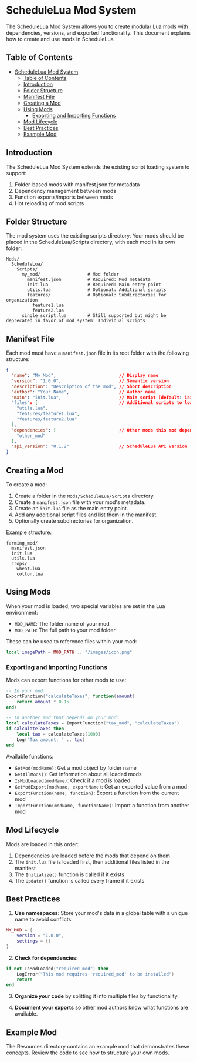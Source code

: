 # ScheduleLua Mod System

The ScheduleLua Mod System allows you to create modular Lua mods with dependencies, versions, and exported functionality. This document explains how to create and use mods in ScheduleLua.

## Table of Contents

- [ScheduleLua Mod System](#schedulelua-mod-system)
  - [Table of Contents](#table-of-contents)
  - [Introduction](#introduction)
  - [Folder Structure](#folder-structure)
  - [Manifest File](#manifest-file)
  - [Creating a Mod](#creating-a-mod)
  - [Using Mods](#using-mods)
    - [Exporting and Importing Functions](#exporting-and-importing-functions)
  - [Mod Lifecycle](#mod-lifecycle)
  - [Best Practices](#best-practices)
  - [Example Mod](#example-mod)

## Introduction

The ScheduleLua Mod System extends the existing script loading system to support:

1. Folder-based mods with manifest.json for metadata
2. Dependency management between mods
3. Function exports/imports between mods
4. Hot reloading of mod scripts

## Folder Structure

The mod system uses the existing scripts directory. Your mods should be placed in the ScheduleLua/Scripts directory, with each mod in its own folder:

```
Mods/
  ScheduleLua/
    Scripts/
      my_mod/                  # Mod folder
        manifest.json          # Required: Mod metadata
        init.lua               # Required: Main entry point
        utils.lua              # Optional: Additional scripts
        features/              # Optional: Subdirectories for organization
          feature1.lua
          feature2.lua
      single_script.lua        # Still supported but might be deprecated in favor of mod system: Individual scripts
```

## Manifest File

Each mod must have a `manifest.json` file in its root folder with the following structure:

```json
{
  "name": "My Mod",                        // Display name
  "version": "1.0.0",                      // Semantic version
  "description": "Description of the mod", // Short description
  "author": "Your Name",                   // Author name
  "main": "init.lua",                      // Main script (default: init.lua)
  "files": [                               // Additional scripts to load
    "utils.lua",
    "features/feature1.lua",
    "features/feature2.lua"
  ],
  "dependencies": [                        // Other mods this mod depends on
    "other_mod"
  ],
  "api_version": "0.1.2"                   // ScheduleLua API version
}
```

## Creating a Mod

To create a mod:

1. Create a folder in the `Mods/ScheduleLua/Scripts` directory.
2. Create a `manifest.json` file with your mod's metadata.
3. Create an `init.lua` file as the main entry point.
4. Add any additional script files and list them in the manifest.
5. Optionally create subdirectories for organization.

Example structure:

```
farming_mod/
  manifest.json
  init.lua
  utils.lua
  crops/
    wheat.lua
    cotton.lua
```

## Using Mods

When your mod is loaded, two special variables are set in the Lua environment:

- `MOD_NAME`: The folder name of your mod
- `MOD_PATH`: The full path to your mod folder

These can be used to reference files within your mod:

```lua
local imagePath = MOD_PATH .. "/images/icon.png"
```

### Exporting and Importing Functions

Mods can export functions for other mods to use:

```lua
-- In your mod:
ExportFunction("calculateTaxes", function(amount)
    return amount * 0.15
end)

-- In another mod that depends on your mod:
local calculateTaxes = ImportFunction("tax_mod", "calculateTaxes")
if calculateTaxes then
    local tax = calculateTaxes(1000)
    Log("Tax amount: " .. tax)
end
```

Available functions:

- `GetMod(modName)`: Get a mod object by folder name
- `GetAllMods()`: Get information about all loaded mods
- `IsModLoaded(modName)`: Check if a mod is loaded
- `GetModExport(modName, exportName)`: Get an exported value from a mod
- `ExportFunction(name, function)`: Export a function from the current mod
- `ImportFunction(modName, functionName)`: Import a function from another mod

## Mod Lifecycle

Mods are loaded in this order:

1. Dependencies are loaded before the mods that depend on them
2. The `init.lua` file is loaded first, then additional files listed in the manifest
3. The `Initialize()` function is called if it exists
4. The `Update()` function is called every frame if it exists

## Best Practices

1. **Use namespaces**: Store your mod's data in a global table with a unique name to avoid conflicts:

```lua
MY_MOD = {
    version = "1.0.0",
    settings = {}
}
```

2. **Check for dependencies**:

```lua
if not IsModLoaded("required_mod") then
    LogError("This mod requires 'required_mod' to be installed")
    return
end
```

3. **Organize your code** by splitting it into multiple files by functionality.

4. **Document your exports** so other mod authors know what functions are available.

## Example Mod

The Resources directory contains an example mod that demonstrates these concepts. Review the code to see how to structure your own mods. 